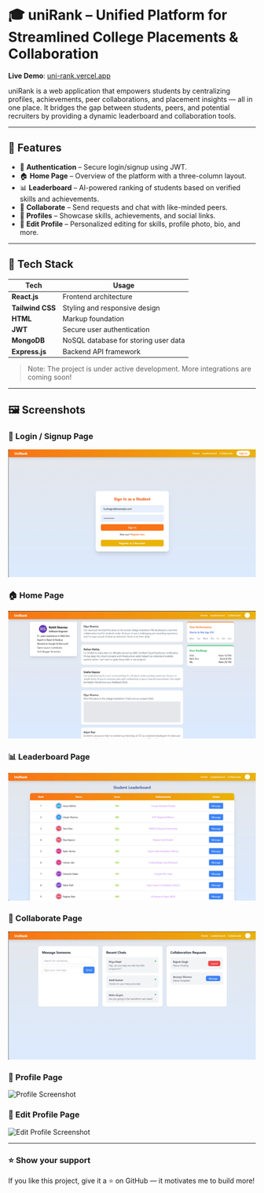 # 🎓 uniRank – Unified Platform for Streamlined College Placements & Collaboration

**Live Demo**: [uni-rank.vercel.app](https://uni-rank.vercel.app)

uniRank is a web application that empowers students by centralizing profiles, achievements, peer collaborations, and placement insights — all in one place. It bridges the gap between students, peers, and potential recruiters by providing a dynamic leaderboard and collaboration tools.

---

## 🚀 Features

- 🔐 **Authentication** – Secure login/signup using JWT.
- 🏠 **Home Page** – Overview of the platform with a three-column layout.
- 📊 **Leaderboard** – AI-powered ranking of students based on verified skills and achievements.
- 🤝 **Collaborate** – Send requests and chat with like-minded peers.
- 👤 **Profiles** – Showcase skills, achievements, and social links.
- 📝 **Edit Profile** – Personalized editing for skills, profile photo, bio, and more.

---

## 🧪 Tech Stack

| Tech         | Usage                                       |
|--------------|----------------------------------------------|
| **React.js** | Frontend architecture                       |
| **Tailwind CSS** | Styling and responsive design             |
| **HTML**     | Markup foundation                          |
| **JWT**      | Secure user authentication                  |
| **MongoDB**  | NoSQL database for storing user data        |
| **Express.js** | Backend API framework                |

> Note: The project is under active development. More integrations are coming soon!

---

## 🖼️ Screenshots

### 🔐 Login / Signup Page
![Login Screenshot](./screenshots/LoginSignupPage.png)

### 🏠 Home Page
![Home Screenshot](./screenshots/HomePage.png)

### 📊 Leaderboard Page
![Leaderboard Screenshot](./screenshots/LeaderBoardPage.png)

### 🤝 Collaborate Page
![Collaborate Screenshot](./screenshots/CollaboratePage.png)

### 👤 Profile Page
![Profile Screenshot](./screenshots/ProfilePage.png")

### 📝 Edit Profile Page
![Edit Profile Screenshot](./screenshots/EditProfilePage.png")

---


### ⭐ Show your support
If you like this project, give it a ⭐ on GitHub — it motivates me to build more!